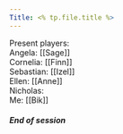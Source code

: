 ```yaml
---
Title: <% tp.file.title %>
---
```

Present players:<br>  Angela: [[Sage]]<br>  Cornelia: [[Finn]]<br>  Sebastian: [[Izel]]<br>  Ellen: [[Anne]]<br>  Nicholas:<br>  Me: [[Bik]]



##### End of session